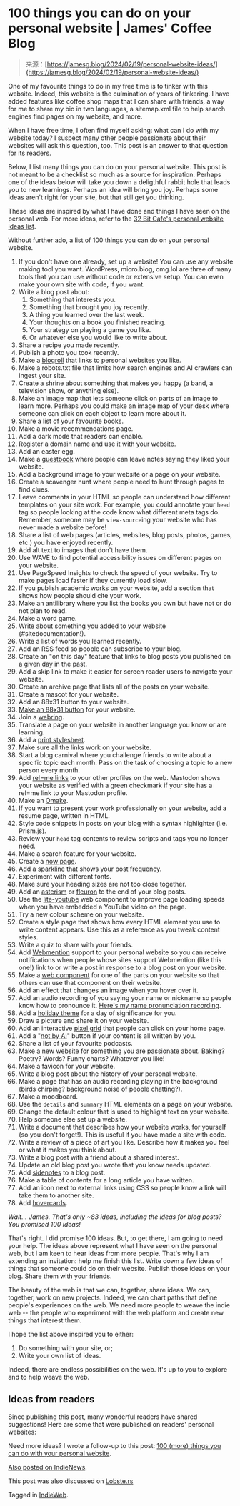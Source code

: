 <!--yml
category: 未分类
date: 2024-05-27 15:00:30
-->

# 100 things you can do on your personal website | James' Coffee Blog

> 来源：[https://jamesg.blog/2024/02/19/personal-website-ideas/](https://jamesg.blog/2024/02/19/personal-website-ideas/)

One of my favourite things to do in my free time is to tinker with this website. Indeed, this website is the culmination of years of tinkering. I have added features like coffee shop maps that I can share with friends, a way for me to share my bio in two languages, a sitemap.xml file to help search engines find pages on my website, and more.

When I have free time, I often find myself asking: what can I do with my website today? I suspect many other people passionate about their websites will ask this question, too. This post is an answer to that question for its readers.

Below, I list many things you can do on your personal website. This post is not meant to be a checklist so much as a source for inspiration. Perhaps one of the ideas below will take you down a deligthful rabbit hole that leads you to new learnings. Perhaps an idea will bring you joy. Perhaps some ideas aren't right for your site, but that still get you thinking.

These ideas are inspired by what I have done and things I have seen on the personal web. For more ideas, refer to the [32 Bit Cafe's personal website ideas list](https://32bit.cafe/websiteideas/).

Without further ado, a list of 100 things you can do on your personal website.

1.  If you don't have one already, set up a website! You can use any website making tool you want. WordPress, micro.blog, omg.lol are three of many tools that you can use without code or extensive setup. You can even make your own site with code, if you want.
2.  Write a blog post about:
    1.  Something that interests you.
    2.  Something that brought you joy recently.
    3.  A thing you learned over the last week.
    4.  Your thoughts on a book you finished reading.
    5.  Your strategy on playing a game you like.
    6.  Or whatever else you would like to write about.
3.  Share a recipe you made recently.
4.  Publish a photo you took recently.
5.  Make a [blogroll](https://indieweb.org/blogroll) that links to personal websites you like.
6.  Make a robots.txt file that limits how search engines and AI crawlers can ingest your site.
7.  Create a shrine about something that makes you happy (a band, a television show, or anything else).
8.  Make an image map that lets someone click on parts of an image to learn more. Perhaps you could make an image map of your desk where someone can click on each object to learn more about it.
9.  Share a list of your favourite books.
10.  Make a movie recommendations page.
11.  Add a dark mode that readers can enable.
12.  Register a domain name and use it with your website.
13.  Add an easter egg.
14.  Make a [guestbook](https://indieweb.org/guestbook) where people can leave notes saying they liked your website.
15.  Add a background image to your website or a page on your website.
16.  Create a scavenger hunt where people need to hunt through pages to find clues.
17.  Leave comments in your HTML so people can understand how different templates on your site work. For example, you could annotate your `head` tag so people looking at the code know what different meta tags do. Remember, someone may be `view-source`ing your website who has never made a website before!
18.  Share a list of web pages (articles, websites, blog posts, photos, games, etc.) you have enjoyed recently.
19.  Add alt text to images that don't have them.
20.  Use WAVE to find potential accessibility issues on different pages on your website.
21.  Use PageSpeed Insights to check the speed of your website. Try to make pages load faster if they currently load slow.
22.  If you publish academic works on your website, add a section that shows how people should cite your work.
23.  Make an antilibrary where you list the books you own but have not or do not plan to read.
24.  Make a word game.
25.  Write about something you added to your website (#sitedocumentation!).
26.  Write a list of words you learned recently.
27.  Add an RSS feed so people can subscribe to your blog.
28.  Create an "on this day" feature that links to blog posts you published on a given day in the past.
29.  Add a skip link to make it easier for screen reader users to navigate your website.
30.  Create an archive page that lists all of the posts on your website.
31.  Create a mascot for your website.
32.  Add an 88x31 button to your website.
33.  [Make an 88x31 button](https://hekate2.github.io/buttonmaker/) for your website.
34.  Join a [webring](https://indieweb.org/webring).
35.  Translate a page on your website in another language you know or are learning.
36.  Add a [print stylesheet](https://petermolnar.net/article/how-to-make-a-print-css/).
37.  Make sure all the links work on your website.
38.  Start a blog carnival where you challenge friends to write about a specific topic each month. Pass on the task of choosing a topic to a new person every month.
39.  Add [rel=me links](https://microformats.org/wiki/rel-me) to your other profiles on the web. Mastodon shows your website as verified with a green checkmark if your site has a rel=me link to your Mastodon profile.
40.  Make an [Omake](https://rubenerd.com/omake/).
41.  If you want to present your work professionally on your website, add a resume page, written in HTML.
42.  Style code snippets in posts on your blog with a syntax highlighter (i.e. Prism.js).
43.  Review your `head` tag contents to review scripts and tags you no longer need.
44.  Make a search feature for your website.
45.  Create a [now page](https://nownownow.com).
46.  Add a [sparkline](https://indieweb.org/sparkline) that shows your post frequency.
47.  Experiment with different fonts.
48.  Make sure your heading sizes are not too close together.
49.  Add an [asterism](https://en.wikipedia.org/wiki/Asterism_(typography)) or [fleuron](https://en.wikipedia.org/wiki/Fleuron_(typography)) to the end of your blog posts.
50.  Use the [lite-youtube](https://www.zachleat.com/web/youtube-embeds/) web component to improve page loading speeds when you have embedded a YouTube video on the page.
51.  Try a new colour scheme on your website.
52.  Create a style page that shows how every HTML element you use to write content appears. Use this as a reference as you tweak content styles.
53.  Write a quiz to share with your friends.
54.  Add [Webmention](https://indieweb.org/Webmention) support to your personal website so you can receive notifications when people whose sites support Webmention (like this one!) link to or write a post in response to a blog post on your website.
55.  Make a [web component](https://developer.mozilla.org/en-US/docs/Web/API/Web_components) for one of the parts on your website so that others can use that component on their website.
56.  Add an effect that changes an image when you hover over it.
57.  Add an audio recording of you saying your name or nickname so people know how to pronounce it. [Here's my name pronunciation recording](https://jamesg.blog/assets/pronunciation.m4a).
58.  Add a [holiday theme](https://indieweb.org/holiday_theme) for a day of significance for you.
59.  Draw a picture and share it on your website.
60.  Add an interactive [pixel grid](https://aaronparecki.com/) that people can click on your home page.
61.  Add a "[not by AI](https://notbyai.fyi/)" button if your content is all written by you.
62.  Share a list of your favourite podcasts.
63.  Make a new website for something you are passionate about. Baking? Poetry? Words? Funny charts? Whatever you like!
64.  Make a favicon for your website.
65.  Write a blog post about the history of your personal website.
66.  Make a page that has an audio recording playing in the background (birds chirping? background noise of people chatting?).
67.  Make a moodboard.
68.  Use the `details` and `summary` HTML elements on a page on your website.
69.  Change the default colour that is used to highlight text on your website.
70.  Help someone else set up a website.
71.  Write a document that describes how your website works, for yourself (so you don't forget!). This is useful if you have made a site with code.
72.  Write a review of a piece of art you like. Describe how it makes you feel or what it makes you think about.
73.  Write a blog post with a friend about a shared interest.
74.  Update an old blog post you wrote that you know needs updated.
75.  Add [sidenotes](https://gwern.net/sidenote) to a blog post.
76.  Make a table of contents for a long article you have written.
77.  Add an icon next to external links using CSS so people know a link will take them to another site.
78.  Add [hovercards](https://indieweb.org/hovercard).

*Wait... James. That's only ~83 ideas, including the ideas for blog posts? You promised 100 ideas!*

That's right. I did promise 100 ideas. But, to get there, I am going to need your help. The ideas above represent what I have seen on the personal web, but I am keen to hear ideas from more people. That's why I am extending an invitation: help me finish this list. Write down a few ideas of things that someone could do on their website. Publish those ideas on your blog. Share them with your friends.

The beauty of the web is that we can, together, share ideas. We can, together, work on new projects. Indeed, we can chart paths that define people's experiences on the web. We need more people to weave the indie web -- the people who experiment with the web platform and create new things that interest them.

I hope the list above inspired you to either:

1.  Do something with your site, or;
2.  Write your own list of ideas.

Indeed, there are endless possibilities on the web. It's up to you to explore and to help weave the web.

## Ideas from readers

Since publishing this post, many wonderful readers have shared suggestions! Here are some that were published on readers' personal websites:

Need more ideas? I wrote a follow-up to this post: [100 (more) things you can do with your personal website](https://jamesg.blog/2024/03/10/100-more-personal-website-ideas/).

[Also posted on IndieNews](https://news.indieweb.org/en).

This post was also discussed on [Lobste.rs](https://lobste.rs/s/5xfopz/things_you_can_do_on_your_personal_website)

Tagged in [IndieWeb](/tag/indieweb/).